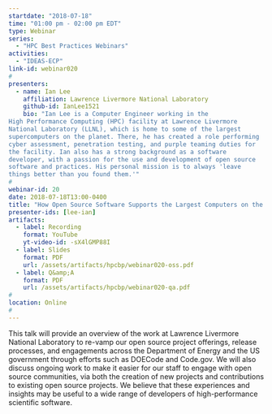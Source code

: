 ```yaml
---
startdate: "2018-07-18"
time: "01:00 pm - 02:00 pm EDT"
type: Webinar
series:
  - "HPC Best Practices Webinars"
activities:
  - "IDEAS-ECP"
link-id: webinar020
#
presenters:
  - name: Ian Lee
    affiliation: Lawrence Livermore National Laboratory
    github-id: IanLee1521
    bio: "Ian Lee is a Computer Engineer working in the
High Performance Computing (HPC) facility at Lawrence Livermore
National Laboratory (LLNL), which is home to some of the largest
supercomputers on the planet. There, he has created a role performing
cyber assessment, penetration testing, and purple teaming duties for
the facility. Ian also has a strong background as a software
developer, with a passion for the use and development of open source
software and practices. His personal mission is to always 'leave
things better than you found them.'"
#
webinar-id: 20
date: 2018-07-18T13:00-0400
title: "How Open Source Software Supports the Largest Computers on the Planet"
presenter-ids: [lee-ian]
artifacts:
  - label: Recording
    format: YouTube
    yt-video-id: -sX4lGMP88I
  - label: Slides
    format: PDF
    url: /assets/artifacts/hpcbp/webinar020-oss.pdf
  - label: Q&amp;A
    format: PDF
    url: /assets/artifacts/hpcbp/webinar020-qa.pdf
#
location: Online
#
---
```

This talk will provide an overview of the work at Lawrence Livermore
National Laboratory to re-vamp our open source project offerings,
release processes, and engagements across the Department of Energy and
the US government through efforts such as DOECode and Code.gov. We
will also discuss ongoing work to make it easier for our staff to
engage with open source communities, via both the creation of new
projects and contributions to existing open source projects.  We
believe that these experiences and insights may be useful to a wide
range of developers of high-performance scientific software.
